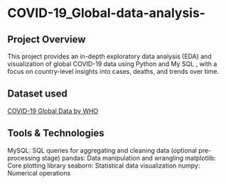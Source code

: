 # COVID-19_Global-data-analysis-
## Project Overview 
This project provides an in-depth exploratory data analysis (EDA) and visualization of global COVID-19 data using Python and My SQL , 
with a focus on country-level insights into cases, deaths, and trends over time.

## Dataset used
<a href= "https://github.com/Manjari0522/COVID-19_Global-data-analysis-/blob/main/covid19_global.csv">COVID-19 Global Data by WHO</a>

## Tools & Technologies
MySQL: SQL queries for aggregating and cleaning data (optional pre-processing stage)
pandas: Data manipulation and wrangling
matplotlib: Core plotting library
seaborn: Statistical data visualization
numpy: Numerical operations



